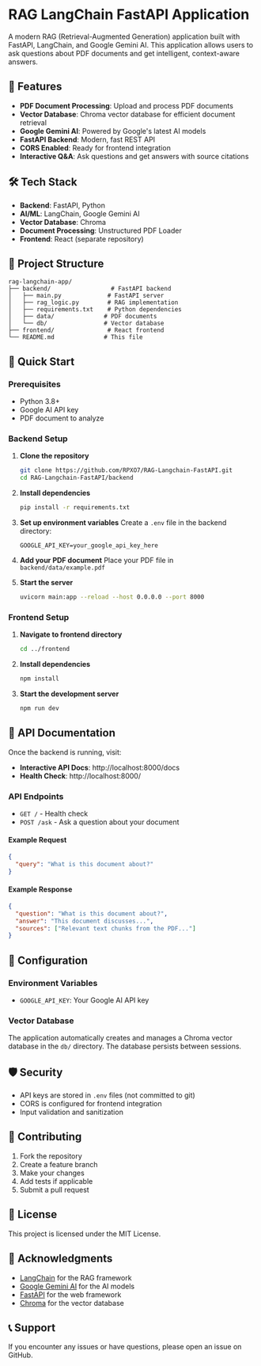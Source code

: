 # RAG LangChain FastAPI Application

A modern RAG (Retrieval-Augmented Generation) application built with FastAPI, LangChain, and Google Gemini AI. This application allows users to ask questions about PDF documents and get intelligent, context-aware answers.

## 🚀 Features

- **PDF Document Processing**: Upload and process PDF documents
- **Vector Database**: Chroma vector database for efficient document retrieval
- **Google Gemini AI**: Powered by Google's latest AI models
- **FastAPI Backend**: Modern, fast REST API
- **CORS Enabled**: Ready for frontend integration
- **Interactive Q&A**: Ask questions and get answers with source citations

## 🛠️ Tech Stack

- **Backend**: FastAPI, Python
- **AI/ML**: LangChain, Google Gemini AI
- **Vector Database**: Chroma
- **Document Processing**: Unstructured PDF Loader
- **Frontend**: React (separate repository)

## 📁 Project Structure

```
rag-langchain-app/
├── backend/                 # FastAPI backend
│   ├── main.py             # FastAPI server
│   ├── rag_logic.py        # RAG implementation
│   ├── requirements.txt    # Python dependencies
│   ├── data/              # PDF documents
│   └── db/                # Vector database
├── frontend/               # React frontend
└── README.md              # This file
```

## 🚀 Quick Start

### Prerequisites

- Python 3.8+
- Google AI API key
- PDF document to analyze

### Backend Setup

1. **Clone the repository**
   ```bash
   git clone https://github.com/RPXO7/RAG-Langchain-FastAPI.git
   cd RAG-Langchain-FastAPI/backend
   ```

2. **Install dependencies**
   ```bash
   pip install -r requirements.txt
   ```

3. **Set up environment variables**
   Create a `.env` file in the backend directory:
   ```env
   GOOGLE_API_KEY=your_google_api_key_here
   ```

4. **Add your PDF document**
   Place your PDF file in `backend/data/example.pdf`

5. **Start the server**
   ```bash
   uvicorn main:app --reload --host 0.0.0.0 --port 8000
   ```

### Frontend Setup

1. **Navigate to frontend directory**
   ```bash
   cd ../frontend
   ```

2. **Install dependencies**
   ```bash
   npm install
   ```

3. **Start the development server**
   ```bash
   npm run dev
   ```

## 📖 API Documentation

Once the backend is running, visit:
- **Interactive API Docs**: http://localhost:8000/docs
- **Health Check**: http://localhost:8000/

### API Endpoints

- `GET /` - Health check
- `POST /ask` - Ask a question about your document

#### Example Request
```json
{
  "query": "What is this document about?"
}
```

#### Example Response
```json
{
  "question": "What is this document about?",
  "answer": "This document discusses...",
  "sources": ["Relevant text chunks from the PDF..."]
}
```

## 🔧 Configuration

### Environment Variables

- `GOOGLE_API_KEY`: Your Google AI API key

### Vector Database

The application automatically creates and manages a Chroma vector database in the `db/` directory. The database persists between sessions.

## 🛡️ Security

- API keys are stored in `.env` files (not committed to git)
- CORS is configured for frontend integration
- Input validation and sanitization

## 🤝 Contributing

1. Fork the repository
2. Create a feature branch
3. Make your changes
4. Add tests if applicable
5. Submit a pull request

## 📝 License

This project is licensed under the MIT License.

## 🙏 Acknowledgments

- [LangChain](https://langchain.com/) for the RAG framework
- [Google Gemini AI](https://ai.google.dev/) for the AI models
- [FastAPI](https://fastapi.tiangolo.com/) for the web framework
- [Chroma](https://www.trychroma.com/) for the vector database

## 📞 Support

If you encounter any issues or have questions, please open an issue on GitHub. 